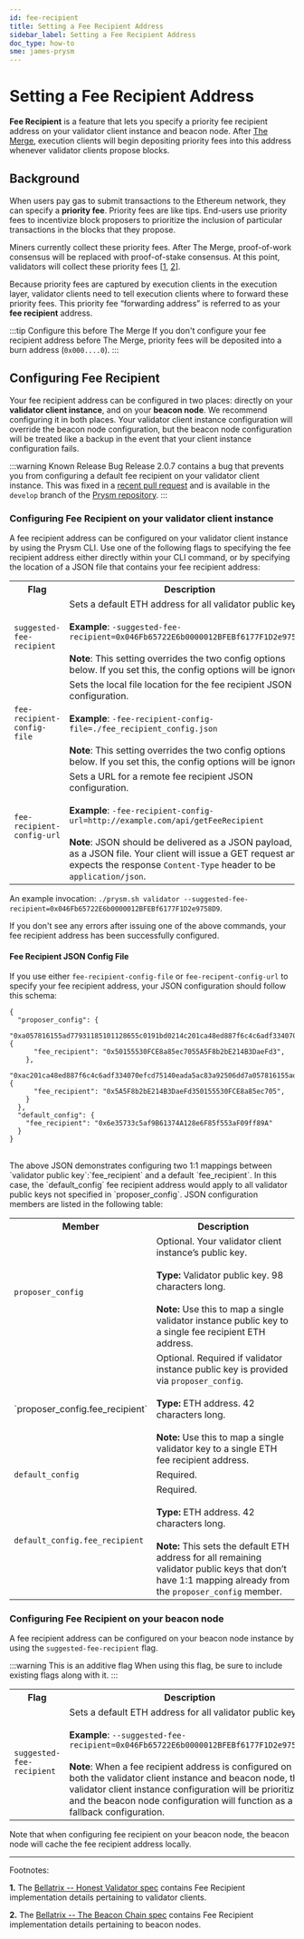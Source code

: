 ```yaml
---
id: fee-recipient
title: Setting a Fee Recipient Address 
sidebar_label: Setting a Fee Recipient Address 
doc_type: how-to
sme: james-prysm
---
```




# Setting a Fee Recipient Address 

<!-- # How to configure Fee Recipient on your client instance and/or beacon node -->

<!-- this long title feels out of place in the sidebar, and it's not very pleasant when rendered because docusaurus uses a very large font to render titles. Shortening for now, but future improvements could include standardizing "how to" in titles that are how tos, and updating the docusaurus rendering to make long titles render more beautifully. -->


**Fee Recipient** is a feature that lets you specify a priority fee recipient address on your validator client instance and beacon node. After [The Merge](https://ethereum.org/en/upgrades/merge/), execution clients will begin depositing priority fees into this address whenever validator clients propose blocks.

## Background
<!-- this content belongs in a concept doc, but we don't have a clear conceptual IA yet. We can either keep this here and move later, or stash this into a developer wiki doc and then align on IA later. -->

When users pay gas to submit transactions to the Ethereum network, they can specify a **priority fee**. Priority fees are like tips. End-users use priority fees to incentivize block proposers to prioritize the inclusion of particular transactions in the blocks that they propose.

Miners currently collect these priority fees. After The Merge, proof-of-work consensus will be replaced with proof-of-stake consensus. At this point, validators will collect these priority fees [<a href='#footnote-1'>1</a>, <a href='#footnote-2'>2</a>].

Because priority fees are captured by execution clients in the execution layer, validator clients need to tell execution clients where to forward these priority fees. This priority fee “forwarding address” is referred to as your **fee recipient** address.

:::tip Configure this before The Merge
If you don't configure your fee recipient address before The Merge, priority fees will be deposited into a burn address (`0x000....0`).
:::


## Configuring Fee Recipient

Your fee recipient address can be configured in two places: directly on your **validator client instance**, and on your **beacon node**. We recommend configuring it in both places. Your validator client instance configuration will override the beacon node configuration, but the beacon node configuration will be treated like a backup in the event that your client instance configuration fails.

:::warning Known Release Bug
Release 2.0.7 contains a bug that prevents you from configuring a default fee recipient on your validator client instance. This was fixed in a [recent pull request](https://github.com/prysmaticlabs/prysm/pull/10555) and is available in the `develop` branch of the [Prysm repository](https://github.com/prysmaticlabs/prysm).
:::

### Configuring Fee Recipient on your validator client instance

A fee recipient address can be configured on your validator client instance by using the Prysm CLI. Use one of the following flags to specifying the fee recipient address either directly within your CLI command, or by specifying the location of a JSON file that contains your fee recipient address:

<table>
  <tr>
    <th>Flag</th>
    <th>Description</th>
  </tr>
  <tr>
    <td><code>suggested-fee-recipient</code></td>
    <td>
    Sets a default ETH address for all validator public keys. <br /> <br /> 
    <strong>Example</strong>: <code>-suggested-fee-recipient=0x046Fb65722E6b0000012BFEBf6177F1D2e9758D9</code> <br /> <br /> 
    <strong>Note</strong>: This setting overrides the two config options below. If you set this, the config options will be ignored.
    </td>
  </tr>
  <tr>
    <td><code>fee-recipient-config-file</code></td>
    <td>
    Sets the local file location for the fee recipient JSON configuration. <br /> <br /> 
    <strong>Example</strong>: <code>-fee-recipient-config-file=./fee_recipient_config.json</code> <br /> <br /> 
    <strong>Note</strong>: This setting overrides the two config options below. If you set this, the config options will be ignored.
    </td>
  </tr>
  <tr>
    <td><code>fee-recipient-config-url</code></td>
    <td>
    Sets a URL for a remote fee recipient JSON configuration.  <br /> <br /> 
    <strong>Example</strong>: <code>-fee-recipient-config-url=http://example.com/api/getFeeRecipient</code> <br /> <br /> 
    <strong>Note</strong>: JSON should be delivered as a JSON payload, not as a JSON file. Your client will issue a GET request and expects the response <code>Content-Type</code> header to be <code>application/json</code>.
    </td>
  </tr>
</table>

An example invocation: `./prysm.sh validator --suggested-fee-recipient=0x046Fb65722E6b0000012BFEBf6177F1D2e9758D9`. 

If you don't see any errors after issuing one of the above commands, your fee recipient address has been successfully configured.


#### Fee Recipient JSON Config File

If you use either `fee-recipient-config-file` or `fee-recipent-config-url` to specify your fee recipient address, your JSON configuration should follow this schema:

```
{
  "proposer_config": {
    "0xa057816155ad77931185101128655c0191bd0214c201ca48ed887f6c4c6adf334070efcd75140eada5ac83a92506dd7a": {
      "fee_recipient": "0x50155530FCE8a85ec7055A5F8b2bE214B3DaeFd3",
    },
    "0xac201ca48ed887f6c4c6adf334070efcd75140eada5ac83a92506dd7a057816155ad77931185101128655c0191bd0214": {
      "fee_recipient": "0x5A5F8b2bE214B3DaeFd350155530FCE8a85ec705",
    }
  },
  "default_config": {
    "fee_recipient": "0x6e35733c5af9B61374A128e6F85f553aF09ff89A"
  }
}
```
<br>
The above JSON demonstrates configuring two 1:1 mappings between `validator public key`:`fee_recipient` and a default `fee_recipient`. In this case, the `default_config` fee recipient address would apply to all validator public keys not specified in `proposer_config`. JSON configuration members are listed in the following table:
<br>

<table>
  <tr>
    <th>Member</th>
    <th>Description</th>
  </tr>
  <tr>
    <td><code>proposer_config</code></td>
    <td>
    Optional. Your validator client instance’s public key. <br /> <br /> 
    <strong>Type:</strong> Validator public key. 98 characters long.<br /> <br /> 
    <strong>Note:</strong> Use this to map a single validator instance public key to a single fee recipient ETH address.
    </td>
  </tr>
  <tr>
    <td>`proposer_config.fee_recipient`</td>
    <td>
    Optional. Required if validator instance public key is provided via <code>proposer_config</code>.  <br /> <br /> 
    <strong>Type:</strong> ETH address. 42 characters long. <br /> <br /> 
    <strong>Note:</strong> Use this to map a single validator key to a single ETH fee recipient address.
    </td>
  </tr>
  <tr>
    <td><code>default_config</code></td>
    <td>
    Required. 
    </td>
  </tr>
  <tr>
    <td><code>default_config.fee_recipient</code></td>
    <td>
    Required.<br /> <br /> 
    <strong>Type:</strong> ETH address. 42 characters long. <br /> <br /> 
    <strong>Note:</strong> This sets the default ETH address for all remaining validator public keys that don’t have 1:1 mapping already from the <code>proposer_config</code> member.
    </td>
  </tr>
</table>


### Configuring Fee Recipient on your beacon node

A fee recipient address can be configured on your beacon node instance by using the `suggested-fee-recipient` flag.

:::warning This is an additive flag
When using this flag, be sure to include existing flags along with it.
:::


<table>
  <tr>
    <th>Flag</th>
    <th>Description</th>
  </tr>
  <tr>
    <td><code>suggested-fee-recipient</code></td>
    <td>
    Sets a default ETH address for all validator public keys. <br /> <br />
    <strong>Example</strong>: <code>--suggested-fee-recipient=0x046Fb65722E6b0000012BFEBf6177F1D2e9758D9</code> <br /> <br />
    <strong>Note</strong>: When a fee recipient address is configured on both the validator client instance and beacon node, the validator client instance configuration will be prioritized, and the beacon node configuration will function as a fallback configuration.
    </td>
  </tr>
</table>

Note that when configuring fee recipient on your beacon node, the beacon node will cache the fee recipient address locally.



------------------

Footnotes:

<!-- markdown links won't render alongside html elements - have to use anchors -->
<strong id="footnote-1">1.</strong> The <a href='https://github.com/ethereum/consensus-specs/blob/master/specs/bellatrix/validator.md#block-proposal'>Bellatrix -- Honest Validator spec</a> contains Fee Recipient implementation details pertaining to validator clients. <br />

<strong id="footnote-2">2.</strong> The <a href='https://github.com/ethereum/consensus-specs/blob/master/specs/bellatrix/beacon-chain.md#executionpayload'>Bellatrix -- The Beacon Chain spec</a> contains Fee Recipient implementation details pertaining to beacon nodes.
